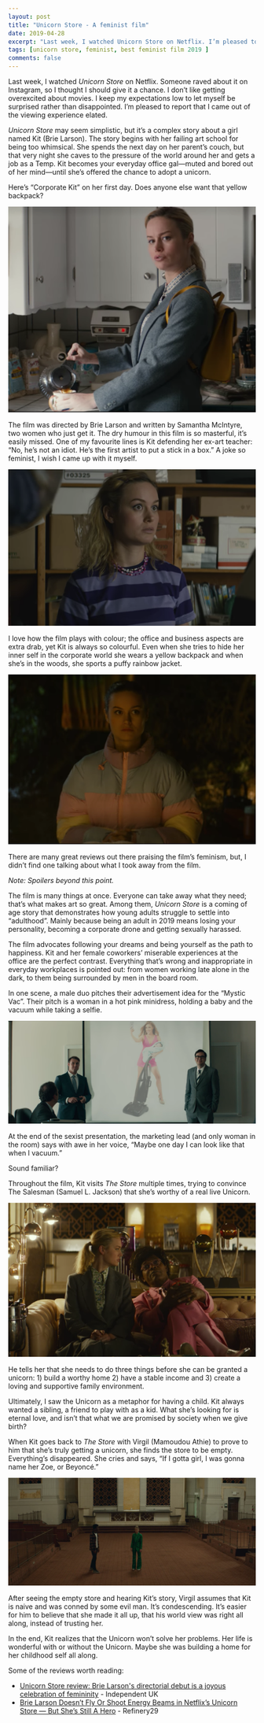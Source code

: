 ```yaml
---
layout: post
title: "Unicorn Store - A feminist film"
date: 2019-04-28
excerpt: "Last week, I watched Unicorn Store on Netflix. I’m pleased to report that I came out of the viewing experience elated."
tags: [unicorn store, feminist, best feminist film 2019 ]
comments: false
---
```

Last week, I watched *Unicorn Store* on Netflix. Someone raved about it on Instagram, so I thought I should give it a chance. I don’t like getting overexcited about movies. I keep my expectations low to let myself be surprised rather than disappointed. I’m pleased to report that I came out of the viewing experience elated.

*Unicorn Store* may seem simplistic, but it’s a complex story about a girl named Kit (Brie Larson). The story begins with her failing art school for being too whimsical. She spends the next day on her parent’s couch, but that very night she caves to the pressure of the world around her and gets a job as a Temp. Kit becomes your everyday office gal—muted and bored out of her mind—until she’s offered the chance to adopt a unicorn.

Here’s “Corporate Kit” on her first day. Does anyone else want that yellow backpack?

![Kit's yellow backpack](/assets/img/unicorn-backpack.png)

The film was directed by Brie Larson and written by Samantha McIntyre, two women who just get it. The dry humour in this film is so masterful, it’s easily missed. One of my favourite lines is Kit defending her ex-art teacher: “No, he’s not an idiot. He’s the first artist to put a stick in a box.” A joke so feminist, I wish I came up with it myself.

![Kit stick in a box](/assets/img/unicorn-stickbox.png)

I love how the film plays with colour; the office and business aspects are extra drab, yet Kit is always so colourful. Even when she tries to hide her inner self in the corporate world she wears a yellow backpack and when she’s in the woods, she sports a puffy rainbow jacket.

![Kit's Rainbow Jacket](/assets/img/unicorn-rainbow.png)

There are many great reviews out there praising the film’s feminism, but, I didn’t find one talking about what I took away from the film.

*Note: Spoilers beyond this point.*

The film is many things at once. Everyone can take away what they need; that’s what makes art so great. Among them, *Unicorn Store* is a coming of age story that demonstrates how young adults struggle to settle into “adulthood”. Mainly because being an adult in 2019 means losing your personality, becoming a corporate drone and getting sexually harassed.

The film advocates following your dreams and being yourself as the path to happiness. Kit and her female coworkers’ miserable experiences at the office are the perfect contrast. Everything that’s wrong and inappropriate in everyday workplaces is pointed out: from women working late alone in the dark, to them being surrounded by men in the board room.

In one scene, a male duo pitches their advertisement idea for the “Mystic Vac”. Their pitch is a woman in a hot pink minidress, holding a baby and the vacuum while taking a selfie.

![Mystic Vac Unicorn Store](/assets/img/unicorn-vacuum.png)

At the end of the sexist presentation, the marketing lead (and only woman in the room) says with awe in her voice, “Maybe one day I can look like that when I vacuum.”

Sound familiar?

Throughout the film, Kit visits *The Store* multiple times, trying to convince The Salesman (Samuel L. Jackson) that she’s worthy of a real live Unicorn.

![Salesman Samuel L. Jackson](/assets/img/unicorn-salesman.png)

He tells her that she needs to do three things before she can be granted a unicorn: 1) build a worthy home 2) have a stable income and 3) create a loving and supportive family environment.

Ultimately, I saw the Unicorn as a metaphor for having a child. Kit always wanted a sibling, a friend to play with as a kid. What she’s looking for is eternal love, and isn’t that what we are promised by society when we give birth?

When Kit goes back to *The Store* with Virgil (Mamoudou Athie) to prove to him that she’s truly getting a unicorn, she finds the store to be empty. Everything’s disappeared. She cries and says, “If I gotta girl, I was gonna name her Zoe, or Beyoncé.”

![Empty Unicorn Store](/assets/img/unicorn-zoe.png)

After seeing the empty store and hearing Kit’s story, Virgil assumes that Kit is naive and was conned by some evil man. It’s condescending. It’s easier for him to believe that she made it all up, that his world view was right all along, instead of trusting her.

In the end, Kit realizes that the Unicorn won’t solve her problems. Her life is wonderful with or without the Unicorn. Maybe she was building a home for her childhood self all along.

Some of the reviews worth reading:
* [Unicorn Store review: Brie Larson's directorial debut is a joyous celebration of femininity](https://www.independent.co.uk/arts-entertainment/films/reviews/unicorn-store-review-brie-larson-netflix-cast-samuel-l-jackson-a8856366.html) - Independent UK
* [Brie Larson Doesn’t Fly Or Shoot Energy Beams in Netflix’s Unicorn Store — But She’s Still A Hero](https://www.refinery29.com/en-us/2019/04/228764/unicorn-store-brie-larson-netflix-movie-review) - Refinery29
